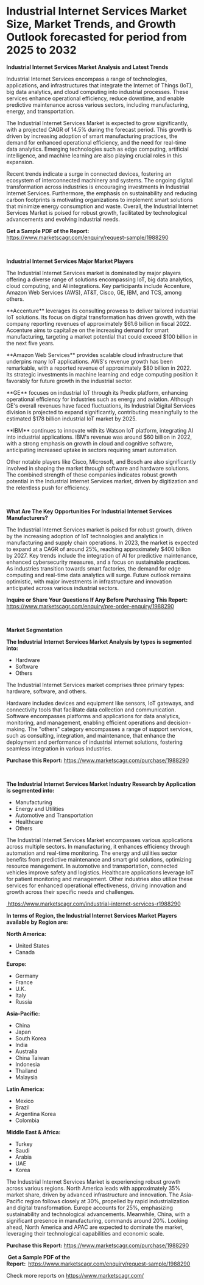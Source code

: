 <p><h1>Industrial Internet Services Market Size, Market Trends, and Growth Outlook forecasted for period from 2025 to 2032</h1></p><p><strong>Industrial Internet Services Market Analysis and Latest Trends</strong></p>
<p><p>Industrial Internet Services encompass a range of technologies, applications, and infrastructures that integrate the Internet of Things (IoT), big data analytics, and cloud computing into industrial processes. These services enhance operational efficiency, reduce downtime, and enable predictive maintenance across various sectors, including manufacturing, energy, and transportation.</p><p>The Industrial Internet Services Market is expected to grow significantly, with a projected CAGR of 14.5% during the forecast period. This growth is driven by increasing adoption of smart manufacturing practices, the demand for enhanced operational efficiency, and the need for real-time data analytics. Emerging technologies such as edge computing, artificial intelligence, and machine learning are also playing crucial roles in this expansion.</p><p>Recent trends indicate a surge in connected devices, fostering an ecosystem of interconnected machinery and systems. The ongoing digital transformation across industries is encouraging investments in Industrial Internet Services. Furthermore, the emphasis on sustainability and reducing carbon footprints is motivating organizations to implement smart solutions that minimize energy consumption and waste. Overall, the Industrial Internet Services Market is poised for robust growth, facilitated by technological advancements and evolving industrial needs.</p></p>
<p><strong>Get a Sample PDF of the Report:&nbsp;</strong> <a href="https://www.marketscagr.com/enquiry/request-sample/1988290?utm_campaign=1869&utm_medium=2&utm_source=Github&utm_content=ia&utm_term=15012025&utm_id=industrial-internet-services">https://www.marketscagr.com/enquiry/request-sample/1988290</a></p>
<p>&nbsp;</p>
<p><strong>Industrial Internet Services Major Market Players</strong></p>
<p><p>The Industrial Internet Services market is dominated by major players offering a diverse range of solutions encompassing IoT, big data analytics, cloud computing, and AI integrations. Key participants include Accenture, Amazon Web Services (AWS), AT&T, Cisco, GE, IBM, and TCS, among others.</p><p>**Accenture** leverages its consulting prowess to deliver tailored industrial IoT solutions. Its focus on digital transformation has driven growth, with the company reporting revenues of approximately $61.6 billion in fiscal 2022. Accenture aims to capitalize on the increasing demand for smart manufacturing, targeting a market potential that could exceed $100 billion in the next five years.</p><p>**Amazon Web Services** provides scalable cloud infrastructure that underpins many IoT applications. AWS's revenue growth has been remarkable, with a reported revenue of approximately $80 billion in 2022. Its strategic investments in machine learning and edge computing position it favorably for future growth in the industrial sector.</p><p>**GE** focuses on industrial IoT through its Predix platform, enhancing operational efficiency for industries such as energy and aviation. Although GE's overall revenues have faced fluctuations, its Industrial Digital Services division is projected to expand significantly, contributing meaningfully to the estimated $178 billion industrial IoT market by 2025.</p><p>**IBM** continues to innovate with its Watson IoT platform, integrating AI into industrial applications. IBM's revenue was around $60 billion in 2022, with a strong emphasis on growth in cloud and cognitive software, anticipating increased uptake in sectors requiring smart automation.</p><p>Other notable players like Cisco, Microsoft, and Bosch are also significantly involved in shaping the market through software and hardware solutions. The combined strength of these companies indicates robust growth potential in the Industrial Internet Services market, driven by digitization and the relentless push for efficiency.</p></p>
<p>&nbsp;</p>
<p><strong>What Are The Key Opportunities For Industrial Internet Services Manufacturers?</strong></p>
<p><p>The Industrial Internet Services market is poised for robust growth, driven by the increasing adoption of IoT technologies and analytics in manufacturing and supply chain operations. In 2023, the market is expected to expand at a CAGR of around 25%, reaching approximately $400 billion by 2027. Key trends include the integration of AI for predictive maintenance, enhanced cybersecurity measures, and a focus on sustainable practices. As industries transition towards smart factories, the demand for edge computing and real-time data analytics will surge. Future outlook remains optimistic, with major investments in infrastructure and innovation anticipated across various industrial sectors.</p></p>
<p><strong>Inquire or Share Your Questions If Any Before Purchasing This Report:</strong> <a href="https://www.marketscagr.com/enquiry/pre-order-enquiry/1988290?utm_campaign=1869&utm_medium=2&utm_source=Github&utm_content=ia&utm_term=15012025&utm_id=industrial-internet-services">https://www.marketscagr.com/enquiry/pre-order-enquiry/1988290</a></p>
<p>&nbsp;</p>
<p><strong>Market Segmentation</strong></p>
<p><strong>The Industrial Internet Services Market Analysis by types is segmented into:</strong></p>
<p><ul><li>Hardware</li><li>Software</li><li>Others</li></ul></p>
<p><p>The Industrial Internet Services market comprises three primary types: hardware, software, and others. </p><p>Hardware includes devices and equipment like sensors, IoT gateways, and connectivity tools that facilitate data collection and communication. Software encompasses platforms and applications for data analytics, monitoring, and management, enabling efficient operations and decision-making. The "others" category encompasses a range of support services, such as consulting, integration, and maintenance, that enhance the deployment and performance of industrial internet solutions, fostering seamless integration in various industries.</p></p>
<p><strong>Purchase this Report:&nbsp;</strong><a href="https://www.marketscagr.com/purchase/1988290?utm_campaign=1869&utm_medium=2&utm_source=Github&utm_content=ia&utm_term=15012025&utm_id=industrial-internet-services">https://www.marketscagr.com/purchase/1988290</a></p>
<p>&nbsp;</p>
<p><strong>The Industrial Internet Services Market Industry Research by Application is segmented into:</strong></p>
<p><ul><li>Manufacturing</li><li>Energy and Utilities</li><li>Automotive and Transportation</li><li>Healthcare</li><li>Others</li></ul></p>
<p><p>The Industrial Internet Services Market encompasses various applications across multiple sectors. In manufacturing, it enhances efficiency through automation and real-time monitoring. The energy and utilities sector benefits from predictive maintenance and smart grid solutions, optimizing resource management. In automotive and transportation, connected vehicles improve safety and logistics. Healthcare applications leverage IoT for patient monitoring and management. Other industries also utilize these services for enhanced operational effectiveness, driving innovation and growth across their specific needs and challenges.</p></p>
<p><a href="https://www.marketscagr.com/industrial-internet-services-r1988290?utm_campaign=1869&utm_medium=2&utm_source=Github&utm_content=ia&utm_term=15012025&utm_id=industrial-internet-services">&nbsp;https://www.marketscagr.com/industrial-internet-services-r1988290</a></p>
<p><strong>In terms of Region, the Industrial Internet Services Market Players available by Region are:</strong></p>
<p>
    <p> <strong> North America: </strong>
        <ul>
            <li>United States</li>
            <li>Canada</li>
        </ul>
        </p> 
    <p> <strong> Europe: </strong>
        <ul>
            <li>Germany</li>
            <li>France</li>
            <li>U.K.</li>
            <li>Italy</li>
            <li>Russia</li>
        </ul>
        </p> 
    <p> <strong> Asia-Pacific: </strong>
        <ul>
            <li>China</li>
            <li>Japan</li>
            <li>South Korea</li>
            <li>India</li>
            <li>Australia</li>
            <li>China Taiwan</li>
            <li>Indonesia</li>
            <li>Thailand</li>
            <li>Malaysia</li>
        </ul>
        </p> 
    <p> <strong> Latin America: </strong>
        <ul>
            <li>Mexico</li>
            <li>Brazil</li>
            <li>Argentina Korea</li>
            <li>Colombia</li>
        </ul>
        </p> 
    <p> <strong> Middle East & Africa: </strong>
        <ul>
            <li>Turkey</li>
            <li>Saudi</li>
            <li>Arabia</li>
            <li>UAE</li>
            <li>Korea</li>
        </ul>
    </p>
    </p>
<p><p>The Industrial Internet Services Market is experiencing robust growth across various regions. North America leads with approximately 35% market share, driven by advanced infrastructure and innovation. The Asia-Pacific region follows closely at 30%, propelled by rapid industrialization and digital transformation. Europe accounts for 25%, emphasizing sustainability and technological advancements. Meanwhile, China, with a significant presence in manufacturing, commands around 20%. Looking ahead, North America and APAC are expected to dominate the market, leveraging their technological capabilities and economic scale.</p></p>
<p><strong>Purchase this Report: </strong><a href="https://www.marketscagr.com/purchase/1988290?utm_campaign=1869&utm_medium=2&utm_source=Github&utm_content=ia&utm_term=15012025&utm_id=industrial-internet-services">https://www.marketscagr.com/purchase/1988290</a></p>
<p>&nbsp;<strong>Get a Sample PDF of the Report:&nbsp;&nbsp;</strong><a href="https://www.marketscagr.com/enquiry/request-sample/1988290?utm_campaign=1869&utm_medium=2&utm_source=Github&utm_content=ia&utm_term=15012025&utm_id=industrial-internet-services">https://www.marketscagr.com/enquiry/request-sample/1988290</a></p>
<p><strong></strong></p>
<p>Check more reports on <a href="https://www.marketscagr.com/?utm_campaign=1869&utm_medium=2&utm_source=Github&utm_content=ia&utm_term=15012025&utm_id=industrial-internet-services">https://www.marketscagr.com/</a></p>